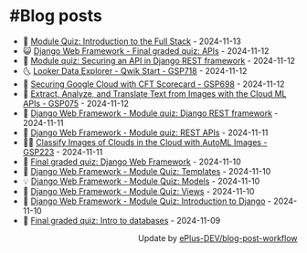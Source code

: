 # #Blog posts
<!-- BLOG-POST-LIST:START -->
- 🧰 [Module Quiz: Introduction to the Full Stack](https://eplus.dev/module-quiz-introduction-to-the-full-stack) - 2024-11-13
- 😺 [Django Web Framework - Final graded quiz: APIs](https://eplus.dev/django-web-framework-final-graded-quiz-apis) - 2024-11-12
- 🗽 [Module quiz: Securing an API in Django REST framework](https://eplus.dev/module-quiz-securing-an-api-in-django-rest-framework) - 2024-11-12
- 🌜 [Looker Data Explorer - Qwik Start - GSP718](https://eplus.dev/looker-data-explorer-qwik-start-gsp718) - 2024-11-12
- 📝 [Securing Google Cloud with CFT Scorecard - GSP698](https://eplus.dev/securing-google-cloud-with-cft-scorecard-gsp698) - 2024-11-12
- 🚀 [Extract, Analyze, and Translate Text from Images with the Cloud ML APIs - GSP075](https://eplus.dev/extract-analyze-and-translate-text-from-images-with-the-cloud-ml-apis-gsp075) - 2024-11-12
- 💼 [Django Web Framework - Module quiz: Django REST framework](https://eplus.dev/django-web-framework-module-quiz-django-rest-framework) - 2024-11-11
- 🦣 [Django Web Framework - Module quiz: REST APIs](https://eplus.dev/django-web-framework-module-quiz-rest-apis) - 2024-11-11
- 👨‍🏫 [Classify Images of Clouds in the Cloud with AutoML Images - GSP223](https://eplus.dev/classify-images-of-clouds-in-the-cloud-with-automl-images-gsp223) - 2024-11-11
- 🔭 [Final graded quiz: Django Web Framework](https://eplus.dev/final-graded-quiz-django-web-framework) - 2024-11-10
- 🤡 [Django Web Framework - Module Quiz: Templates](https://eplus.dev/django-web-framework-module-quiz-templates) - 2024-11-10
- 💡 [Django Web Framework - Module Quiz: Models](https://eplus.dev/django-web-framework-module-quiz-models) - 2024-11-10
- 🦣 [Django Web Framework - Module Quiz: Views](https://eplus.dev/django-web-framework-module-quiz-views) - 2024-11-10
- 💪 [Django Web Framework - Module Quiz: Introduction to Django](https://eplus.dev/django-web-framework-module-quiz-introduction-to-django) - 2024-11-10
- 🤡 [Final graded quiz: Intro to databases](https://eplus.dev/final-graded-quiz-intro-to-databases) - 2024-11-09<!-- BLOG-POST-LIST:END -->
<div align="right">
  Update by <a target="_blank"
    href="https://github.com/ePlus-DEV/blog-post-workflow">ePlus-DEV/blog-post-workflow</a>
</div>
